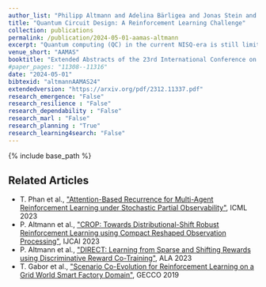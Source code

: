 ```yaml
---
author_list: "Philipp Altmann and Adelina Bärligea and Jonas Stein and Michael Kölle and Thomas Gabor and Thomy Phan and Claudia Linnhof-Popien"
title: "Quantum Circuit Design: A Reinforcement Learning Challenge"
collection: publications
permalink: /publication/2024-05-01-aamas-altmann
excerpt: "Quantum computing (QC) in the current NISQ-era is still limited. To gain early insights and advantages, hybrid applications are widely considered mitigating those shortcomings. Hybrid quantum machine learning (QML) comprises both the application of QC to improve machine learning (ML), and the application of ML to improve QC architectures. This work considers the latter, focusing on leveraging reinforcement learning (RL) to improve current QC approaches. We therefore introduce various generic challenges arising from quantum architecture search and quantum circuit optimization that RL algorithms need to solve to provide benefits for more complex applications and combinations of those. Building upon these challenges we propose a concrete framework, formalized as a Markov decision process, to enable to learn policies that are capable of controlling a universal set of quantum gates. Furthermore, we provide benchmark results to assess shortcomings and strengths of current state-of-the-art algorithms."
venue_short: "AAMAS"
booktitle: "Extended Abstracts of the 23rd International Conference on Autonomous Agents and MultiAgent Systems"
#paper_pages: "11308--11316"
date: "2024-05-01"
bibtexid: "altmannAAMAS24"
extendedversion: "https://arxiv.org/pdf/2312.11337.pdf"
research_emergence: "False"
research_resilience : "False"
research_dependability : "False"
research_marl : "False"
research_planning : "True"
research_learning4search: "False"
---
```


{% include base_path %}

## Related Articles
- T. Phan et al., ["Attention-Based Recurrence for Multi-Agent Reinforcement Learning under Stochastic Partial Observability"](https://thomyphan.github.io/publication/2023-07-01-icml-phan), ICML 2023
- P. Altmann et al., ["CROP: Towards Distributional-Shift Robust Reinforcement Learning using Compact Reshaped Observation Processing"](https://thomyphan.github.io/publication/2023-08-01-ijcai-altmann), IJCAI 2023
- P. Altmann et al., ["DIRECT: Learning from Sparse and Shifting Rewards using Discriminative Reward Co-Training"](https://thomyphan.github.io/publication/2023-05-01-ala-altmann), ALA 2023
- T. Gabor et al., ["Scenario Co-Evolution for Reinforcement Learning on a Grid World Smart Factory Domain"](https://thomyphan.github.io/publication/2019-06-01-gecco-gabor), GECCO 2019